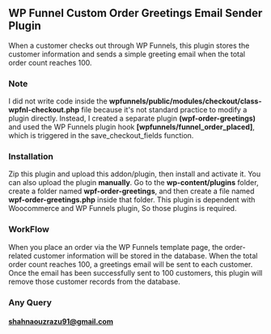 ## WP Funnel Custom Order Greetings Email Sender Plugin

 When a customer checks out through WP Funnels, this plugin stores the customer information and sends a simple greeting email when the total order count reaches 100.

### Note

 I did not write code inside the <b>wpfunnels/public/modules/checkout/class-wpfnl-checkout.php</b> file because it's not standard practice to modify a plugin directly. Instead, I created a separate plugin <b>(wpf-order-greetings)</b> and used the WP Funnels plugin hook <b>[wpfunnels/funnel_order_placed]</b>, which is triggered in the save_checkout_fields function.

### Installation 

 Zip this plugin and upload this addon/plugin, then install and activate it. You can also upload the plugin <b>manually</b>. Go to the <b>wp-content/plugins</b> folder, create a folder named <b>wpf-order-greetings</b>, and then create a file named <b>wpf-order-greetings.php</b> inside that folder. This plugin is dependent with Woocommerce and WP Funnels plugin, So those plugins is required.

### WorkFlow

 When you place an order via the WP Funnels template page, the order-related customer information will be stored in the database. When the total order count reaches 100, a greetings email will be sent to each customer. Once the email has been successfully sent to 100 customers, this plugin will remove those customer records from the database.


### Any Query 
#### shahnaouzrazu91@gmail.com